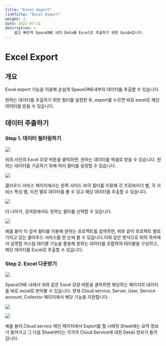```yaml
---
title: "Excel Export"
linkTitle: "Excel Export"
weight: 2
date: 2021-07-31
description: >
    쉽고 빠르게 SpaceONE 내의 Data를 Excel로 추출하기 위한 Guide입니다.
---
```



# Excel Export

## 개요

Excel export 기능을 이용해 손쉽게 SpaceONE내부의 데이터를 추출할 수 있습니다.

원하는 데이터를 추출하기 위한 필터를 설정한 후, export를 누르면 바로 excel로 해당 데이터를 받을 수 있습니다.

## 데이터 추출하기

### Step 1. 데이터 필터링하기

![](/docs/guides/advanced_topics/img/cloud_service_main.png)

위의 사진의 Excel 모양 버튼을 클릭하면, 원하는 데이터를 엑셀로 받을 수 있습니다. 원하는 데이터를 가공하기 위해 여러 필터를 설정할 수 있습니다.



![](/docs/guides/advanced_topics/img/filtered_cloud_service.png)

클라우드 서비스 페이지에서는 왼쪽 사이드 바의 필터를 이용해 각 프로바이더 별, 각 서비스 특성 별, 리전 별로 데이터를 볼 수 있고 해당 데이터를 추출할 수 있습니다.



![](/docs/guides/advanced_topics/img/search_filter_in_cloud_service.png)

더 나아가, 검색창에서도 원하는 필터를 선택할 수 있습니다.



![](/docs/guides/advanced_topics/img/filtered_cloud_service_by_project.png)

예를 들어 이 검색 필터를 이용해 원하는 프로젝트를 검색하면, 위와 같이 프로젝트 별로 가지고 있는 클라우드 서비스를 한 눈에 볼 수 있습니다.이와 같은 방식으로 뒤의 목차에서 설명할 커스텀 테이블 기능을 활용해 원하는 데이터를 조합하여 테이블을 구성하고, 해당 데이터를 Excel로 추출할 수 있습니다.



### Step 2. Excel 다운받기

![](/docs/guides/advanced_topics/img/2021-05-10-1.15.37.png)

SpaceONE 내에서 위와 같은 Excel 모양 버튼을 클릭하면 해당하는 페이지의 데이터를 바로 excel로 받아볼 수 있습니다. 현재 Cloud service, Server, User, Service account, Collector 페이지에서 해당 기능을 지원합니다.



![](/docs/guides/advanced_topics/img/cloud_service_summary_excel.png)

![](/docs/guides/advanced_topics/img/cloud_service_excel.png)

예를 들어,Cloud service 메인 페이지에서 Export를 할 시에첫 Sheet에는 요약 정보가 들어가고 그 다음 Sheet부터는 각각의 Cloud Service에 대한 Detail 정보가 들어갑니다.



